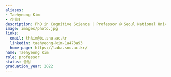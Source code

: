```yaml
---
aliases:
- Taehyeong Kim
- 김태형
description: PhD in Cognitive Science | Professor @ Seoul National University
image: images/photo.jpg
links:
  email: thkim@bi.snu.ac.kr
  linkedin: taehyeong-kim-1a473a93
  home-page: https://laba.snu.ac.kr/
name: Taehyeong Kim
role: professor
status: 졸업
graduation_year: 2022
---
```

